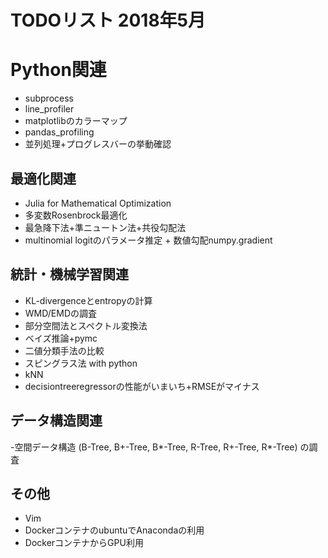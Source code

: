 # TODOリスト 2018年5月

# Python関連

- subprocess
- line_profiler
- matplotlibのカラーマップ
- pandas_profiling
- 並列処理+プログレスバーの挙動確認

## 最適化関連
- Julia for Mathematical Optimization
- 多変数Rosenbrock最適化
- 最急降下法+準ニュートン法+共役勾配法
- multinomial logitのパラメータ推定 + 数値勾配numpy.gradient

## 統計・機械学習関連
- KL-divergenceとentropyの計算
- WMD/EMDの調査
- 部分空間法とスペクトル変換法
- ベイズ推論+pymc
- 二値分類手法の比較
- スピングラス法 with python
- kNN
- decisiontreeregressorの性能がいまいち+RMSEがマイナス

## データ構造関連
-空間データ構造 (B-Tree, B+-Tree, B*-Tree, R-Tree, R+-Tree, R*-Tree) の調査

## その他
- Vim
- DockerコンテナのubuntuでAnacondaの利用
- DockerコンテナからGPU利用
